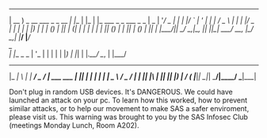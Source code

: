  ____                        _     _     _                            
| __ ) _ __ ___  _   _  __ _| |__ | |_  | |_ ___    _   _  ___  _   _ 
|  _ \| '__/ _ \| | | |/ _` | '_ \| __| | __/ _ \  | | | |/ _ \| | | |
| |_) | | | (_) | |_| | (_| | | | | |_  | || (_) | | |_| | (_) | |_| |
|____/|_|  \___/ \__,_|\__, |_| |_|\__|  \__\___/   \__, |\___/ \__,_|
                       |___/                        |___/             
 _           
| |__  _   _ 
| '_ \| | | |
| |_) | |_| |
|_.__/ \__, |
       |___/ 

 ___ _   _ _____ ___  ____            
|_ _| \ | |  ___/ _ \/ ___|  ___  ___ 
 | ||  \| | |_ | | | \___ \ / _ \/ __|
 | || |\  |  _|| |_| |___) |  __/ (__ 
|___|_| \_|_|   \___/|____/ \___|\___|
                                      

Don't plug in random USB devices. It's DANGEROUS. We could have launched an attack on your pc. To learn how this worked, how to prevent similar attacks, or to help our movement to make SAS a safer enviroment, please visit us. This warning was brought to you by the SAS Infosec Club (meetings Monday Lunch, Room A202).
